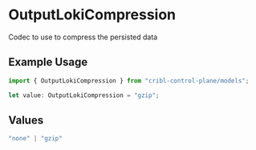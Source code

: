 # OutputLokiCompression

Codec to use to compress the persisted data

## Example Usage

```typescript
import { OutputLokiCompression } from "cribl-control-plane/models";

let value: OutputLokiCompression = "gzip";
```

## Values

```typescript
"none" | "gzip"
```